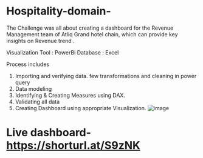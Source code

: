 # Hospitality-domain-

The Challenge was all about creating a dashboard for the Revenue Management team of Atliq Grand hotel chain, which can provide key insights on Revenue trend .

Visualization Tool : PowerBi
Database : Excel

Process includes 
1) Importing and verifying data. few transformations and cleaning in power query
2) Data modeling
3) Identifying & Creating Measures using DAX.
4) Validating all data
5) Creating Dashboard using appropriate Visualization.
![image](https://github.com/user-attachments/assets/d8666079-4cb5-4349-b88c-89e403872a03)
# Live dashboard-https://shorturl.at/S9zNK
